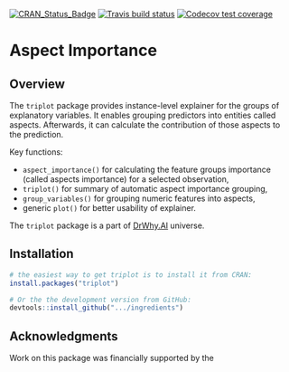 <!-- badges: start -->
[![CRAN_Status_Badge](https://www.r-pkg.org/badges/version/triplot)](https://cran.r-project.org/package=triplot)
[![Travis build status](https://travis-ci.com/kasiapekala/triplot.svg?branch=master)](https://travis-ci.com/kasiapekala/triplot)
[![Codecov test coverage](https://codecov.io/gh/kasiapekala/triplot/branch/master/graph/badge.svg)](https://codecov.io/gh/kasiapekala/triplot?branch=master)
<!-- badges: end -->

  
# Aspect Importance

## Overview

The `triplot` package provides instance-level explainer for the groups of explanatory variables. It enables grouping predictors into entities called aspects. Afterwards, it can calculate the contribution of those aspects to the prediction.

Key functions: 

* `aspect_importance()` for calculating the feature groups importance (called aspects importance) for a selected observation, 
* `triplot()` for summary of automatic aspect importance grouping,
* `group_variables()` for grouping numeric features into aspects,
* generic `plot()` for better usability of explainer.

The `triplot` package is a part of [DrWhy.AI](http://DrWhy.AI) universe. 


## Installation

```r
# the easiest way to get triplot is to install it from CRAN:
install.packages("triplot")

# Or the the development version from GitHub:
devtools::install_github(".../ingredients")
```

## Acknowledgments

Work on this package was financially supported by the 
